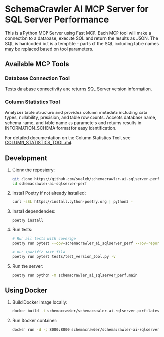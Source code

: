 # SchemaCrawler AI MCP Server for SQL Server Performance

This is a Python MCP Server using Fast MCP. Each MCP tool will make a connection to a database, execute SQL and return the results as JSON. The SQL is hardcoded but is a template - parts of the SQL including table names may be replaced based on tool parameters.

## Available MCP Tools

### Database Connection Tool
Tests database connectivity and returns SQL Server version information.

### Column Statistics Tool
Analyzes table structure and provides column metadata including data types, nullability, precision, and table row counts. Accepts database name, schema name, and table name as parameters and returns results in INFORMATION_SCHEMA format for easy identification.

For detailed documentation on the Column Statistics Tool, see [COLUMN_STATISTICS_TOOL.md](COLUMN_STATISTICS_TOOL.md).

## Development

1. Clone the repository:
    ```bash
    git clone https://github.com/sualeh/schemacrawler-ai-sqlserver-perf.git
    cd schemacrawler-ai-sqlserver-perf
    ```

2. Install Poetry if not already installed:
    ```bash
    curl -sSL https://install.python-poetry.org | python3 -
    ```

3. Install dependencies:
    ```bash
    poetry install
    ```

4. Run tests:
    ```bash
    # Run all tests with coverage
    poetry run pytest --cov=schemacrawler_ai_sqlserver_perf --cov-report=html
    ```
    ```bash
    # Run specific test file
    poetry run pytest tests/test_version_tool.py -v
    ```

5. Run the server:
    ```bash
    poetry run python -m schemacrawler_ai_sqlserver_perf.main
    ```


## Using Docker

1. Build Docker image locally:
    ```bash
    docker build -t schemacrawler/schemacrawler-ai-sqlserver-perf:latest .
    ```

2. Run Docker container:
    ```bash
    docker run -d -p 8000:8000 schemacrawler/schemacrawler-ai-sqlserver-perf:latest
    ```
